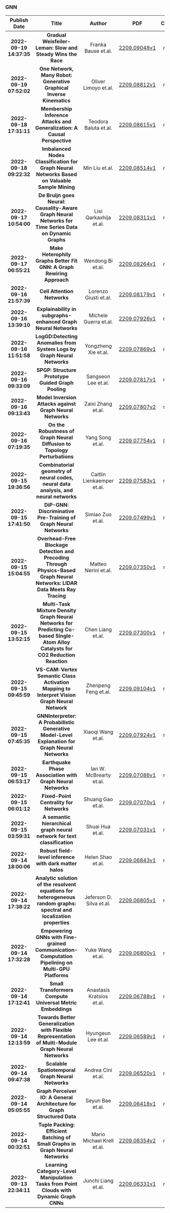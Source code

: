
### GNN
|Publish Date|Title|Author|PDF|Code|
| :---: | :---: | :---: | :---: | :---: |
|**2022-09-19 14:37:35**|**Gradual Weisfeiler-Leman: Slow and Steady Wins the Race**|Franka Bause et.al.|[2209.09048v1](http://arxiv.org/abs/2209.09048v1)|null|
|**2022-09-19 07:52:02**|**One Network, Many Robot: Generative Graphical Inverse Kinematics**|Oliver Limoyo et.al.|[2209.08812v1](http://arxiv.org/abs/2209.08812v1)|null|
|**2022-09-18 17:31:11**|**Membership Inference Attacks and Generalization: A Causal Perspective**|Teodora Baluta et.al.|[2209.08615v1](http://arxiv.org/abs/2209.08615v1)|null|
|**2022-09-18 09:22:32**|**Imbalanced Nodes Classification for Graph Neural Networks Based on   Valuable Sample Mining**|Min Liu et.al.|[2209.08514v1](http://arxiv.org/abs/2209.08514v1)|null|
|**2022-09-17 10:54:00**|**De Bruijn goes Neural: Causality-Aware Graph Neural Networks for Time   Series Data on Dynamic Graphs**|Lisi Qarkaxhija et.al.|[2209.08311v1](http://arxiv.org/abs/2209.08311v1)|null|
|**2022-09-17 06:55:21**|**Make Heterophily Graphs Better Fit GNN: A Graph Rewiring Approach**|Wendong Bi et.al.|[2209.08264v1](http://arxiv.org/abs/2209.08264v1)|null|
|**2022-09-16 21:57:39**|**Cell Attention Networks**|Lorenzo Giusti et.al.|[2209.08179v1](http://arxiv.org/abs/2209.08179v1)|null|
|**2022-09-16 13:39:10**|**Explainability in subgraphs-enhanced Graph Neural Networks**|Michele Guerra et.al.|[2209.07926v1](http://arxiv.org/abs/2209.07926v1)|null|
|**2022-09-16 11:51:58**|**LogGD:Detecting Anomalies from System Logs by Graph Neural Networks**|Yongzheng Xie et.al.|[2209.07869v1](http://arxiv.org/abs/2209.07869v1)|null|
|**2022-09-16 09:33:09**|**SPGP: Structure Prototype Guided Graph Pooling**|Sangseon Lee et.al.|[2209.07817v1](http://arxiv.org/abs/2209.07817v1)|null|
|**2022-09-16 09:13:43**|**Model Inversion Attacks against Graph Neural Networks**|Zaixi Zhang et.al.|[2209.07807v2](http://arxiv.org/abs/2209.07807v2)|null|
|**2022-09-16 07:19:35**|**On the Robustness of Graph Neural Diffusion to Topology Perturbations**|Yang Song et.al.|[2209.07754v1](http://arxiv.org/abs/2209.07754v1)|[link](https://github.com/zknus/robustness-of-graph-neural-diffusion)|
|**2022-09-15 19:36:56**|**Combinatorial geometry of neural codes, neural data analysis, and neural   networks**|Caitlin Lienkaemper et.al.|[2209.07583v1](http://arxiv.org/abs/2209.07583v1)|null|
|**2022-09-15 17:41:50**|**DiP-GNN: Discriminative Pre-Training of Graph Neural Networks**|Simiao Zuo et.al.|[2209.07499v1](http://arxiv.org/abs/2209.07499v1)|null|
|**2022-09-15 15:04:55**|**Overhead-Free Blockage Detection and Precoding Through Physics-Based   Graph Neural Networks: LIDAR Data Meets Ray Tracing**|Matteo Nerini et.al.|[2209.07350v1](http://arxiv.org/abs/2209.07350v1)|null|
|**2022-09-15 13:52:15**|**Multi-Task Mixture Density Graph Neural Networks for Predicting Cu-based   Single-Atom Alloy Catalysts for CO2 Reduction Reaction**|Chen Liang et.al.|[2209.07300v1](http://arxiv.org/abs/2209.07300v1)|null|
|**2022-09-15 09:45:59**|**VS-CAM: Vertex Semantic Class Activation Mapping to Interpret Vision   Graph Neural Network**|Zhenpeng Feng et.al.|[2209.09104v1](http://arxiv.org/abs/2209.09104v1)|null|
|**2022-09-15 07:45:35**|**GNNInterpreter: A Probabilistic Generative Model-Level Explanation for   Graph Neural Networks**|Xiaoqi Wang et.al.|[2209.07924v1](http://arxiv.org/abs/2209.07924v1)|null|
|**2022-09-15 06:53:17**|**Earthquake Phase Association with Graph Neural Networks**|Ian W. McBrearty et.al.|[2209.07086v1](http://arxiv.org/abs/2209.07086v1)|null|
|**2022-09-15 06:01:12**|**Fixed-Point Centrality for Networks**|Shuang Gao et.al.|[2209.07070v1](http://arxiv.org/abs/2209.07070v1)|null|
|**2022-09-15 03:59:31**|**A semantic hierarchical graph neural network for text classification**|Shuai Hua et.al.|[2209.07031v1](http://arxiv.org/abs/2209.07031v1)|null|
|**2022-09-14 18:00:06**|**Robust field-level inference with dark matter halos**|Helen Shao et.al.|[2209.06843v1](http://arxiv.org/abs/2209.06843v1)|null|
|**2022-09-14 17:38:22**|**Analytic solution of the resolvent equations for heterogeneous random   graphs: spectral and localization properties**|Jeferson D. Silva et.al.|[2209.06805v1](http://arxiv.org/abs/2209.06805v1)|null|
|**2022-09-14 17:32:28**|**Empowering GNNs with Fine-grained Communication-Computation Pipelining   on Multi-GPU Platforms**|Yuke Wang et.al.|[2209.06800v1](http://arxiv.org/abs/2209.06800v1)|null|
|**2022-09-14 17:12:41**|**Small Transformers Compute Universal Metric Embeddings**|Anastasis Kratsios et.al.|[2209.06788v1](http://arxiv.org/abs/2209.06788v1)|null|
|**2022-09-14 12:13:59**|**Towards Better Generalization with Flexible Representation of   Multi-Module Graph Neural Networks**|Hyungeun Lee et.al.|[2209.06589v1](http://arxiv.org/abs/2209.06589v1)|null|
|**2022-09-14 09:47:38**|**Scalable Spatiotemporal Graph Neural Networks**|Andrea Cini et.al.|[2209.06520v1](http://arxiv.org/abs/2209.06520v1)|null|
|**2022-09-14 05:05:55**|**Graph Perceiver IO: A General Architecture for Graph Structured Data**|Seyun Bae et.al.|[2209.06418v1](http://arxiv.org/abs/2209.06418v1)|null|
|**2022-09-14 00:32:51**|**Tuple Packing: Efficient Batching of Small Graphs in Graph Neural   Networks**|Mario Michael Krell et.al.|[2209.06354v2](http://arxiv.org/abs/2209.06354v2)|null|
|**2022-09-13 22:34:11**|**Learning Category-Level Manipulation Tasks from Point Clouds with   Dynamic Graph CNNs**|Junchi Liang et.al.|[2209.06331v1](http://arxiv.org/abs/2209.06331v1)|null|

